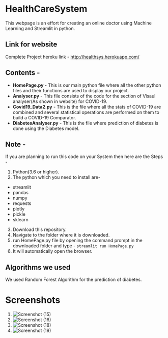# HealthCareSystem
This webpage is an effort for creating an online doctor using Machine Learning and Streamlit in python.
## Link for website
  Complete Project heroku link - http://healthsys.herokuapp.com/
## Contents -
 - **HomePage.py** - This is our main python file where all the other python files and their functions are used to display our project.
 - **Analyser.py** - This file consists of the code for the section of Visaul analyser(As shown in website) for COVID-19.
 - **Covid19_Data2.py** - This is the file where all the stats of COVID-19 are combined and several statistical operations are performed on them to build a COVID-19 Comparator.
 - **DiabetesAnalyser.py** - This is the file where prediction of diabetes is done using the Diabetes model.
 
 ## Note -
If you are planning to run this code on your System then here are the Steps - 
1. Python(3.6 or higher).
2. The python which you need to install are-
  - streamlit
  - pandas
  - numpy
  - requests
  - plotly
  - pickle
  - sklearn
3. Download this repository.
4. Navigate to the folder where it is downloaded.
5. run HomePage.py file by opening the command prompt in the downloaded folder and type - 
            `streamlit run HomePage.py`
6. It will automatically open the browser.

## Algorithms we used
We used Random Forest Algorithm for the prediction of diabetes.

# Screenshots
1. ![Screenshot (15)](https://user-images.githubusercontent.com/71268351/99844202-c11f2800-2b98-11eb-9456-47294dca0288.png)
2. ![Screenshot (16)](https://user-images.githubusercontent.com/71268351/99844299-e3b14100-2b98-11eb-8f06-4497a07ba645.png)
3. ![Screenshot (18)](https://user-images.githubusercontent.com/71268351/99844413-0a6f7780-2b99-11eb-9adc-bfbc0023297b.png)
4. ![Screenshot (19)](https://user-images.githubusercontent.com/71268351/99844490-296e0980-2b99-11eb-9076-d4b2ce2545ca.png)



